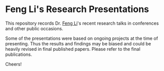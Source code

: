 # Feng Li's Research Presentations

This repository records Dr. [Feng Li](http://feng.li/)'s recent research talks in
conferences and other public occasions.

Some of the presentations were based on ongoing projects at the time of presenting. Thus
the results and findings may be biased and could be heavily revised in final published
papers. Please refer to the final publications.

Cheers!
